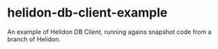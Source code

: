 # helidon-db-client-example
An example of Helidon DB Client, running agains snapshot code from a branch of Helidon.
